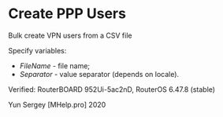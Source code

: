 # Create PPP Users
Bulk create VPN users from a CSV file

Specify variables:
- *FileName* - file name;
- *Separator* - value separator (depends on locale).

Verified: RouterBOARD 952Ui-5ac2nD, RouterOS 6.47.8 (stable)

Yun Sergey [MHelp.pro] 2020